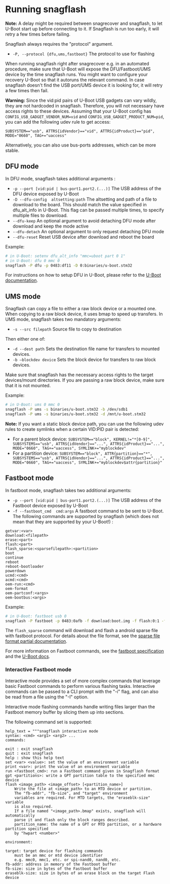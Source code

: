 # Running snagflash

**Note:** A delay might be required between snagrecover and snagflash, to let
U-Boot start up before connecting to it. If Snagflash is run too early, it will
retry a few times before failing.

Snagflash always requires the "protocol" argument.

 * `-P, --protocol {dfu,ums,fastboot}`
   The protocol to use for flashing

When running snagflash right after snagrecover e.g. in an automated procedure,
make sure that U-Boot will expose the DFU/Fastboot/UMS device by the time
snagflash runs. You might want to configure your recovery U-Boot so that it
autoruns the relevant command. In case snagflash doesn't find the USB port/UMS
device it is looking for, it will retry a few times then fail.

**Warning:** Since the vid:pid pairs of U-Boot USB gadgets can vary wildly, they
are not hardcoded in snagflash. Therefore, you will not necessary have access
rights to these devices. Assuming that your U-Boot config has
`CONFIG_USB_GADGET_VENDOR_NUM=vid` and `CONFIG_USB_GADGET_PRODUCT_NUM=pid`, you
can add the following udev rule to get access:

`SUBSYSTEM=="usb", ATTRS{idVendor}=="vid", ATTRS{idProduct}=="pid", MODE="0660", TAG+="uaccess"`

Alternatively, you can also use bus-ports addresses, which can be more stable.

## DFU mode

In DFU mode, snagflash takes additional arguments :

 * `-p --port [vid:pid | bus-port1.port2.(...)]`
   The USB address of the DFU device exposed by U-Boot
 * `-D --dfu-config  altsetting:path`
   The altsetting and path of a file to download to the board. This should match
   the value specified in dfu\_alt\_info in U-Boot. This flag can be passed
   multiple times, to specify multiple files to download.
 * `--dfu-keep`
   An optional argument to avoid detaching DFU mode after download and keep the mode active
 * `--dfu-detach`
   An optional argument to only request detaching DFU mode
 * `--dfu-reset`
   Reset USB device after download and reboot the board

Example:
```bash
# in U-Boot: setenv dfu_alt_info "mmc=uboot part 0 1"
# in U-Boot: dfu 0 mmc 0
snagflash -P dfu -p 0483:df11 -D 0:binaries/u-boot.stm32
```

For instructions on how to setup DFU in U-Boot, please refer to the [U-Boot
documentation](https://u-boot.readthedocs.io/en/latest/usage/dfu.html).

## UMS mode

Snagflash can copy a file to either a raw block device or a mounted one. When
copying to a raw block device, it uses bmap to speed up transfers.
In UMS mode, snagflash takes two mandatory arguments:

 * `-s --src filepath`
   Source file to copy to destination

Then either one of:

 * `-d --dest path`
   Sets the destination file name for transfers to mounted devices.
 * `-b –blockdev device`
   Sets the block device for transfers to raw block devices.

Make sure that snagflash has the necessary access rights to the target
devices/mount directories. If you are passing a raw block device, make sure that
it is not mounted.

Example:

```bash
# in U-Boot: ums 0 mmc 0
snagflash -P ums -s binaries/u-boot.stm32 -b /dev/sdb1
snagflash -P ums -s binaries/u-boot.stm32 -d /mnt/u-boot.stm32
```

**Note:** If you want a static block device path, you can use the following udev
rules to create symlinks when a certain VID:PID pair is detected: 
- For a parent block device: `SUBSYSTEM=="block", KERNEL!="*[0-9]",
  SUBSYSTEMS=="usb", ATTRS{idVendor}=="...", ATTRS{idProduct}=="...",
  MODE="0660", TAG+="uaccess", SYMLINK+="myblockdev"`
- For a partition device: `SUBSYSTEM=="block", ATTR{partition}=="*",
  SUBSYSTEMS=="usb", ATTRS{idVendor}=="...", ATTRS{idProduct}=="...",
  MODE="0660", TAG+="uaccess", SYMLINK+="myblockdev$attr{partition}"`


## Fastboot mode

In fastboot mode, snagflash takes two additional arguments:

 * `-p --port [vid:pid | bus-port1.port2.(...)]`
   The USB address of the Fastboot device exposed by U-Boot
 * `-f --fastboot_cmd  cmd:args`
   A fastboot command to be sent to U-Boot. The following commands are supported
   by snagflash (which does not mean that they are supported by your U-Boot!) :

```
getvar:<var>
download:<filepath>
erase:<part>
flash:<part>
flash_sparse:<sparsefilepath>:<partition>
boot
continue
reboot
reboot-bootloader
powerdown
ucmd:<cmd>
acmd:<cmd>
oem-run:<cmd>
oem-format
oem-partconf:<args>
oem-bootbus:<args>
```

Example:
```bash
# in U-Boot: fastboot usb 0
snagflash -P fastboot -p 0483:0afb -f download:boot.img -f flash:0:1 -f boot
```

The ``flash_sparse`` command will download and flash a android sparse file with
fastboot protocol. For details about the file format, see the [sparse file format
partial documentation](docs/developers/android-sparse-file.md).

For more information on Fastboot commands, see the [fastboot
specification](https://android.googlesource.com/platform/system/core/+/refs/heads/master/fastboot/README.md)
and the [U-Boot
docs](https://elixir.bootlin.com/u-boot/v2023.04/source/doc/android/fastboot.rst).

### Interactive Fastboot mode

Interactive mode provides a set of more complex commands that leverage
basic Fastboot commands to perform various flashing tasks. Interactive
commands can be passed to a CLI prompt with the "-i" flag, and
can also be read from a file using the "-I" option.

Interactive mode flashing commands handle writing files larger than the
Fastboot memory buffer by slicing them up into sections.

The following command set is supported:

```
help_text = """snagflash interactive mode
syntax: <cmd> <arg1> <arg2> ...
commands:

exit : exit snagflash
quit : exit snagflash
help : show this help text
set <var> <value>: set the value of an environment variable
print <var>: print the value of an environment variable
run <fastboot_cmd>: run a Fastboot command given in Snagflash format
gpt <partitions>: write a GPT partition table to the specified mmc device
flash <image_path> <image_offset> [<partition_name>]
	Write the file at <image_path> to an MTD device or partition.
	The "fb-addr", "fb-size", and "target" environment
	variables are required. For MTD targets, the "eraseblk-size" variable
	is also required.
	If a file named "<image_path>.bmap" exists, snagflash will automatically
	parse it and flash only the block ranges described.
	partition_name: the name of a GPT or MTD partition, or a hardware partition specified
	by "hwpart <number>"

environment:

target: target device for flashing commands
	must be an mmc or mtd device identifier
	e.g. mmc0, mmc1, etc. or spi-nand0, nand0, etc.
fb-addr: address in memory of the Fastboot buffer
fb-size: size in bytes of the Fastboot buffer
eraseblk-size: size in bytes of an erase block on the target Flash device

```
